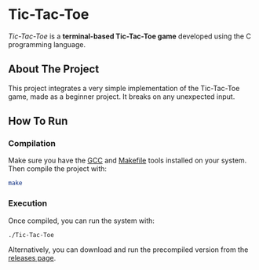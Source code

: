 # Tic-Tac-Toe
*Tic-Tac-Toe* is a **terminal-based Tic-Tac-Toe game** developed using the C programming language.

## About The Project
This project integrates a very simple implementation of the Tic-Tac-Toe game, made as a beginner project. It breaks on any unexpected input.

## How To Run
### Compilation
Make sure you have the [GCC](https://gcc.gnu.org) and [Makefile](https://www.gnu.org/software/make/) tools installed on your system. Then compile the project with:
```bash
make
```

### Execution
Once compiled, you can run the system with:
```bash
./Tic-Tac-Toe
```
Alternatively, you can download and run the precompiled version from the [releases page](https://github.com/Pirito10/Tic-Tac-Toe/releases/tag/1.0).
